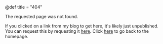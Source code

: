 @def title = "404"

The requested page was not found. 

If you clicked on a link from my blog to get here, it's likely just unpublished. You can request this by requesting it [here](https://github.com/jasoneveleth/blog/issues/new). Click [here](/) to go back to the homepage.

